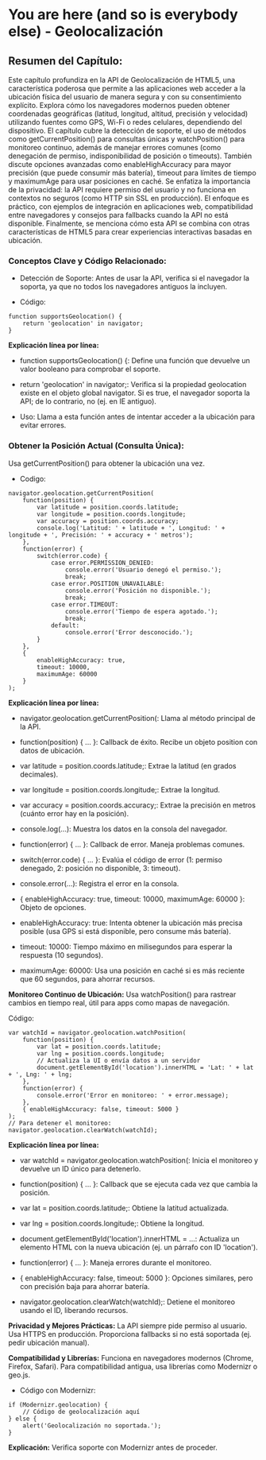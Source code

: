 # You are here (and so is everybody else) - Geolocalización
## Resumen del Capítulo:

Este capítulo profundiza en la API de Geolocalización de HTML5, una característica poderosa que permite a las aplicaciones web acceder a la ubicación física del usuario de manera segura y con su consentimiento explícito. Explora cómo los navegadores modernos pueden obtener coordenadas geográficas (latitud, longitud, altitud, precisión y velocidad) utilizando fuentes como GPS, Wi-Fi o redes celulares, dependiendo del dispositivo. El capítulo cubre la detección de soporte, el uso de métodos como getCurrentPosition() para consultas únicas y watchPosition() para monitoreo continuo, además de manejar errores comunes (como denegación de permiso, indisponibilidad de posición o timeouts). También discute opciones avanzadas como enableHighAccuracy para mayor precisión (que puede consumir más batería), timeout para límites de tiempo y maximumAge para usar posiciones en caché. Se enfatiza la importancia de la privacidad: la API requiere permiso del usuario y no funciona en contextos no seguros (como HTTP sin SSL en producción). El enfoque es práctico, con ejemplos de integración en aplicaciones web, compatibilidad entre navegadores y consejos para fallbacks cuando la API no está disponible. Finalmente, se menciona cómo esta API se combina con otras características de HTML5 para crear experiencias interactivas basadas en ubicación. 

### Conceptos Clave y Código Relacionado:

- Detección de Soporte: Antes de usar la API, verifica si el navegador la soporta, ya que no todos los navegadores antiguos la incluyen.

- Código:

```JS
function supportsGeolocation() {
    return 'geolocation' in navigator;
}
```

**Explicación línea por línea:**

- function supportsGeolocation() {: Define una función que devuelve un valor booleano para comprobar el soporte.

- return 'geolocation' in navigator;: Verifica si la propiedad geolocation existe en el objeto global navigator. Si es true, el navegador soporta la API; de lo contrario, no (ej. en IE antiguo).
- Uso: Llama a esta función antes de intentar acceder a la ubicación para evitar errores.

### Obtener la Posición Actual (Consulta Única):
 Usa getCurrentPosition() para obtener la ubicación una vez.

- Codigo: 

```JS
navigator.geolocation.getCurrentPosition(
    function(position) {
        var latitude = position.coords.latitude;
        var longitude = position.coords.longitude;
        var accuracy = position.coords.accuracy;
        console.log('Latitud: ' + latitude + ', Longitud: ' + longitude + ', Precisión: ' + accuracy + ' metros');
    },
    function(error) {
        switch(error.code) {
            case error.PERMISSION_DENIED:
                console.error('Usuario denegó el permiso.');
                break;
            case error.POSITION_UNAVAILABLE:
                console.error('Posición no disponible.');
                break;
            case error.TIMEOUT:
                console.error('Tiempo de espera agotado.');
                break;
            default:
                console.error('Error desconocido.');
        }
    },
    {
        enableHighAccuracy: true,
        timeout: 10000,
        maximumAge: 60000
    }
);
```

**Explicación línea por línea:**

- navigator.geolocation.getCurrentPosition(: Llama al método principal de la API.

- function(position) { ... }: Callback de éxito. Recibe un objeto position con datos de ubicación.

- var latitude = position.coords.latitude;: Extrae la latitud (en grados decimales).

- var longitude = position.coords.longitude;: Extrae la longitud.

- var accuracy = position.coords.accuracy;: Extrae la precisión en metros (cuánto error hay en la posición).

- console.log(...): Muestra los datos en la consola del navegador.

- function(error) { ... }: Callback de error. Maneja problemas comunes.

- switch(error.code) { ... }: Evalúa el código de error (1: permiso denegado, 2: posición no disponible, 3: timeout).

- console.error(...): Registra el error en la consola.

- { enableHighAccuracy: true, timeout: 10000, maximumAge: 60000 }: Objeto de opciones.

- enableHighAccuracy: true: Intenta obtener la ubicación más precisa posible (usa GPS si está disponible, pero consume más batería).

- timeout: 10000: Tiempo máximo en milisegundos para esperar la respuesta (10 segundos).

- maximumAge: 60000: Usa una posición en caché si es más reciente que 60 segundos, para ahorrar recursos.

**Monitoreo Continuo de Ubicación:** Usa watchPosition() para rastrear cambios en tiempo real, útil para apps como mapas de navegación.

Código:

```JS
var watchId = navigator.geolocation.watchPosition(
    function(position) {
        var lat = position.coords.latitude;
        var lng = position.coords.longitude;
        // Actualiza la UI o envía datos a un servidor
        document.getElementById('location').innerHTML = 'Lat: ' + lat + ', Lng: ' + lng;
    },
    function(error) {
        console.error('Error en monitoreo: ' + error.message);
    },
    { enableHighAccuracy: false, timeout: 5000 }
);
// Para detener el monitoreo: navigator.geolocation.clearWatch(watchId);
```

**Explicación línea por línea:**

- var watchId = navigator.geolocation.watchPosition(: Inicia el monitoreo y devuelve un ID único para detenerlo.

- function(position) { ... }: Callback que se ejecuta cada vez que cambia la posición.

- var lat = position.coords.latitude;: Obtiene la latitud actualizada.

- var lng = position.coords.longitude;: Obtiene la longitud.

- document.getElementById('location').innerHTML = ...: Actualiza un elemento HTML con la nueva ubicación (ej. un párrafo con ID 'location').

- function(error) { ... }: Maneja errores durante el monitoreo.

- { enableHighAccuracy: false, timeout: 5000 }: Opciones similares, pero con precisión baja para ahorrar batería.

- navigator.geolocation.clearWatch(watchId);: Detiene el monitoreo usando el ID, liberando recursos.

**Privacidad y Mejores Prácticas:** La API siempre pide permiso al usuario. Usa HTTPS en producción. Proporciona fallbacks si no está soportada (ej. pedir ubicación manual).

**Compatibilidad y Librerías:** Funciona en navegadores modernos (Chrome, Firefox, Safari). Para compatibilidad antigua, usa librerías como Modernizr o geo.js.

- Código con Modernizr:
```JS
if (Modernizr.geolocation) {
    // Código de geolocalización aquí
} else {
    alert('Geolocalización no soportada.');
}
```
**Explicación:** Verifica soporte con Modernizr antes de proceder.